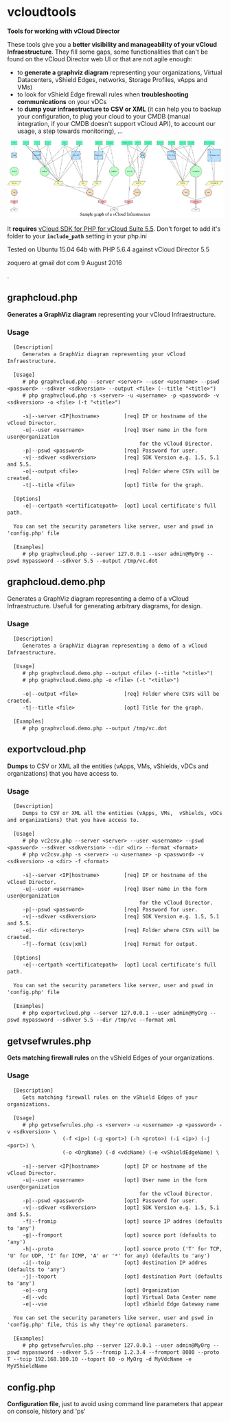 # vcloudtools

**Tools for working with vCloud Director**

These tools give you a **better visibility and manageability of your vCloud Infraestructure**. They fill some gaps, some functionalities that can't be found on the vCloud Director web UI or that are not agile enough:

* to **generate a graphviz diagram** representing your organizations, Virtual Datacenters, vShield Edges, networks, Storage Profiles, vApps and VMs)
* to look for vShield Edge firewall rules when **troubleshooting communications** on your vDCs
* to **dump your infraestructure to CSV or XML** (it can help you to backup your configuration, to plug your cloud to your CMDB (manual integration, if your CMDB doesn't support vCloud API), to account our usage, a step towards monitoring), ...

![Sample of a generated diagram](https://github.com/zoquero/vcloudtools/raw/master/diagramsamples/vcloud.thumbnail.png "Sample of a generated diagram")

It **requires** [vCloud SDK for PHP for vCloud Suite 5.5](https://developercenter.vmware.com/web/sdk/5.5.0/vcloud-php). Don't forget to add it's folder to your **```include_path```** setting in your php.ini

Tested on Ubuntu 15.04 64b with PHP 5.6.4 against vCloud Director 5.5

zoquero at gmail dot com
9 August 2016

.

## graphcloud.php
**Generates a GraphViz diagram** representing your vCloud Infraestructure.

### Usage
```
  [Description]
     Generates a GraphViz diagram representing your vCloud Infraestructure.

  [Usage]
     # php graphvcloud.php --server <server> --user <username> --pswd <password> --sdkver <sdkversion> --output <file> (--title "<title>")
     # php graphvcloud.php -s <server> -u <username> -p <password> -v <sdkversion> -o <file> (-t "<title>")

     -s|--server <IP|hostname>        [req] IP or hostname of the vCloud Director.
     -u|--user <username>             [req] User name in the form user@organization
                                           for the vCloud Director.
     -p|--pswd <password>             [req] Password for user.
     -v|--sdkver <sdkversion>         [req] SDK Version e.g. 1.5, 5.1 and 5.5.
     -o|--output <file>               [req] Folder where CSVs will be created.
     -t|--title <file>                [opt] Title for the graph.

  [Options]
     -e|--certpath <certificatepath>  [opt] Local certificate's full path.

  You can set the security parameters like server, user and pswd in 'config.php' file

  [Examples]
     # php graphvcloud.php --server 127.0.0.1 --user admin@MyOrg --pswd mypassword --sdkver 5.5 --output /tmp/vc.dot
```

## graphcloud.demo.php
Generates a GraphViz diagram representing a demo of a vCloud Infraestructure. Usefull for generating arbitrary diagrams, for design.

### Usage
```
  [Description]
     Generates a GraphViz diagram representing a demo of a vCloud Infraestructure.

  [Usage]
     # php graphvcloud.demo.php --output <file> (--title "<title>")
     # php graphvcloud.demo.php -o <file> (-t "<title>")

     -o|--output <file>               [req] Folder where CSVs will be craeted.
     -t|--title <file>                [opt] Title for the graph.

  [Examples]
     # php graphvcloud.demo.php --output /tmp/vc.dot
```

## exportvcloud.php
**Dumps** to CSV or XML all the entities (vApps, VMs,  vShields, vDCs and organizations) that you have access to.

### Usage
```
  [Description]
     Dumps to CSV or XML all the entities (vApps, VMs,  vShields, vDCs and organizations) that you have access to.

  [Usage]
     # php vc2csv.php --server <server> --user <username> --pswd <password> --sdkver <sdkversion> --dir <dir> --format <format>
     # php vc2csv.php -s <server> -u <username> -p <password> -v <sdkversion> -o <dir> -f <format>

     -s|--server <IP|hostname>        [req] IP or hostname of the vCloud Director.
     -u|--user <username>             [req] User name in the form user@organization
                                           for the vCloud Director.
     -p|--pswd <password>             [req] Password for user.
     -v|--sdkver <sdkversion>         [req] SDK Version e.g. 1.5, 5.1 and 5.5.
     -o|--dir <directory>             [req] Folder where CSVs will be craeted.
     -f|--format (csv|xml)            [req] Format for output.

  [Options]
     -e|--certpath <certificatepath>  [opt] Local certificate's full path.

  You can set the security parameters like server, user and pswd in 'config.php' file

  [Examples]
     # php exportvcloud.php --server 127.0.0.1 --user admin@MyOrg --pswd mypassword --sdkver 5.5 --dir /tmp/vc --format xml
```


## getvsefwrules.php
**Gets matching firewall rules** on the vShield Edges of your organizations.

### Usage
```
  [Description]
     Gets matching firewall rules on the vShield Edges of your organizations.

  [Usage]
     # php getvsefwrules.php -s <server> -u <username> -p <password> -v <sdkversion> \ 
                  (-f <ip>) (-g <port>) (-h <proto>) (-i <ip>) (-j <port>) \ 
                  (-o <OrgName) (-d <vdcName) (-e <vShieldEdgeName) \ 

     -s|--server <IP|hostname>        [opt] IP or hostname of the vCloud Director.
     -u|--user <username>             [opt] User name in the form user@organization
                                           for the vCloud Director.
     -p|--pswd <password>             [opt] Password for user.
     -v|--sdkver <sdkversion>         [opt] SDK Version e.g. 1.5, 5.1 and 5.5.
     -f|--fromip                      [opt] source IP addres (defaults to 'any')
     -g|--fromport                    [opt] source port (defaults to 'any')
     -h|--proto                       [opt] source proto ('T' for TCP, 'U' for UDP, 'I' for ICMP, 'A' or '*' for any) (defaults to 'any')
     -i|--toip                        [opt] destination IP addres (defaults to 'any')
     -j|--toport                      [opt] destination Port (defaults to 'any')
     -o|--org                         [opt] Organization
     -d|--vdc                         [opt] Virtual Data Center name
     -e|--vse                         [opt] vShield Edge Gateway name

  You can set the security parameters like server, user and pswd in 'config.php' file, this is why they're optional parameters.

  [Examples]
     # php getvsefwrules.php --server 127.0.0.1 --user admin@MyOrg --pswd mypassword --sdkver 5.5 --fromip 1.2.3.4 --fromport 8080 --proto T --toip 192.168.100.10 --toport 80 -o MyOrg -d MyVdcName -e MyVShieldName
```

## config.php
**Configuration file**, just to avoid using command line parameters that appear on console, history and 'ps'

